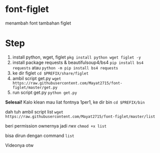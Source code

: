 # font-figlet
menambah font tambahan figlet

# Step
1. install python, wget, figlet `pkg install python wget figlet -y`
2. install package requests & beautifulsoup4/bs4 `pip install bs4 requests` atau `python -m pip install bs4 requests`
3. ke dir figlet `cd $PREFIX/share/figlet`
4. ambil script get.py `wget https://raw.githubusercontent.com/Mayat2715/font-figlet/master/get.py`
5. run script get.py `python get.py`

**Selesai!**
Kalo klean mau liat fontnya 1per1, ke dir bin `cd $PREFIX/bin`

dah tuh ambil script list `wget https://raw.githubusercontent.com/Mayat2715/font-figlet/master/list`

beri permission ownernya jadi *rwx* `chmod +x list`

bisa dirun dengan command `list`


Videonya otw
